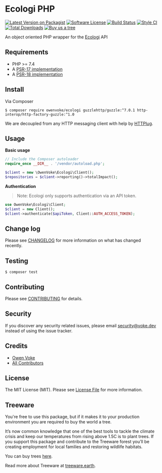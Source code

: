 # Ecologi PHP

[![Latest Version on Packagist][ico-version]][link-packagist]
[![Software License][ico-license]](LICENSE.md)
[![Build Status][ico-github-actions]][link-github-actions]
[![Style CI][ico-styleci]][link-styleci]
[![Total Downloads][ico-downloads]][link-downloads]
[![Buy us a tree][ico-treeware-gifting]][link-treeware-gifting]

An object oriented PHP wrapper for the [Ecologi][link-ecologi] API

## Requirements

- PHP >= 7.4
- A [PSR-17 implementation](https://packagist.org/providers/psr/http-factory-implementation)
- A [PSR-18 implementation](https://packagist.org/providers/psr/http-client-implementation)

## Install

Via Composer

```shell
$ composer require owenvoke/ecologi guzzlehttp/guzzle:^7.0.1 http-interop/http-factory-guzzle:^1.0
```

We are decoupled from any HTTP messaging client with help by [HTTPlug](https://httplug.io).

## Usage

**Basic usage**

```php
// Include the Composer autoloader
require_once __DIR__ . '/vendor/autoload.php';

$client = new \OwenVoke\Ecologi\Client();
$repositories = $client->reporting()->totalImpact();
```

**Authentication**

> Note: Ecologi only supports authentication via an API token.

```php
use OwenVoke\Ecologi\Client;
$client = new Client();
$client->authenticate($apiToken, Client::AUTH_ACCESS_TOKEN);
```

## Change log

Please see [CHANGELOG](CHANGELOG.md) for more information on what has changed recently.

## Testing

```shell
$ composer test
```

## Contributing

Please see [CONTRIBUTING](.github/CONTRIBUTING.md) for details.

## Security

If you discover any security related issues, please email security@voke.dev instead of using the issue tracker.

## Credits

- [Owen Voke][link-author]
- [All Contributors][link-contributors]

## License

The MIT License (MIT). Please see [License File](LICENSE.md) for more information.

## Treeware

You're free to use this package, but if it makes it to your production environment you are required to buy the world a tree.

It’s now common knowledge that one of the best tools to tackle the climate crisis and keep our temperatures from rising above 1.5C is to plant trees. If you support this package and contribute to the Treeware forest you’ll be creating employment for local families and restoring wildlife habitats.

You can buy trees [here][link-treeware-gifting].

Read more about Treeware at [treeware.earth][link-treeware].

[ico-version]: https://img.shields.io/packagist/v/owenvoke/ecologi.svg?style=flat-square
[ico-license]: https://img.shields.io/badge/license-MIT-brightgreen.svg?style=flat-square
[ico-github-actions]: https://img.shields.io/github/workflow/status/owenvoke/ecologi-php/Tests.svg?style=flat-square
[ico-styleci]: https://styleci.io/repos/369482303/shield
[ico-downloads]: https://img.shields.io/packagist/dt/owenvoke/ecologi.svg?style=flat-square
[ico-treeware-gifting]: https://img.shields.io/badge/Treeware-%F0%9F%8C%B3-lightgreen?style=flat-square

[link-ecologi]: https://ecologi.com
[link-packagist]: https://packagist.org/packages/owenvoke/ecologi
[link-github-actions]: https://github.com/owenvoke/ecologi-php/actions
[link-styleci]: https://styleci.io/repos/369482303
[link-downloads]: https://packagist.org/packages/owenvoke/ecologi
[link-treeware]: https://treeware.earth
[link-treeware-gifting]: https://ecologi.com/owenvoke?gift-trees
[link-author]: https://github.com/owenvoke
[link-contributors]: ../../contributors
